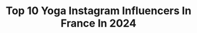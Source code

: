 ---
title: Top 10 Yoga Instagram Influencers In France In 2024
description: >-
  Find top yoga Instagram influencers in France in 2024. Most popular hashtags: #yoga #travel #backbend.
platform: Instagram
hits: 385
text_top: Identify the best Instagram profiles on inBeat.
text_bottom: Our platform has 385 Instagram influencers like this in France for you to pitch.
profiles:
  - username: "anjawk"
    fullname: >-
      Anja Winkelmann
    bio: >-
      𓇢𓆸 yoga teacher creative director @anjawkfilm @waketalents @premium_models upcoming retreats ⭣
    location: "France"
    followers: 203886
    engagement: 446
    commentsToLikes: 0.009537
    id: ckap8odgwp8ow0i7819eptcsn
    verified: false
    hashtags: "#asanapractice, #retraiteyoga, #movementheals, #yogaasana"
  - username: "loupbouquin"
    fullname: >-
      Charlotte Bouteloup
    bio: >-
      🤸🏼‍♀️📚 Un bouquin dans une main. Un orteil dans l’autre. 👩🏼‍💻 Consultante Digital 🧘‍♀️ Yoga Vinyasa (200H YTT) @arlesyoga / visio 🖋📚 Chroniques
    location: "France"
    followers: 5571
    engagement: 650
    commentsToLikes: 0.094271
    id: ck6u3m771yl3m0j71enjm6yui
    verified: false
    hashtags: "#bookstagram, #booklover, #bookporn, #bookaddict"
  - username: "dontkjoanne"
    fullname: >-
      末羊子 dontkjoanne
    bio: >-
      想要簡單生活的女生，陪你一起斷捨離🌼 50萬Youtuber ｜克拉💎 迷戀空中運動中： @dontkjoanne_yoga 整理服務：@relife_tw 合作聯繫：dontkjoanne@gmail.com 精選動態有很多你想問的😳 Youtube / 線上課程 / 出書等👇
    location: "France"
    followers: 124108
    engagement: 440
    commentsToLikes: 0.020543
    id: ck5q15m2b9ebg0i11m5at520k
    verified: false
    hashtags: "#12, #panasonic, #ih, #jurlique"
  - username: "fredvaudroz"
    fullname: >-
      Fred Vaudroz
    bio: >-
      Photographe et vidéaste Co-fondateur AF Yoga @afyogastudio Perso @iamfredvaudroz Montreux, Switzerland
    location: "France"
    followers: 11856
    engagement: 695
    commentsToLikes: 0.066533
    id: ck0vuvc5mmbzi0i19bppich89
    verified: false
    hashtags: "#iloveswitzerland, #natureshooters, #polesport, #yogaeveryday"
  - username: "alisoncossenet"
    fullname: >-
      Alison Cossenet🌱
    bio: >-
      Mama , Mannequin & Yoga 📍 Marseille & Paris alison@ouimademoiselle.fr ✨ @weekend_detente
    location: "France"
    followers: 32954
    engagement: 311
    commentsToLikes: 0.030107
    id: ck5cex0aflvri0i11kop262aj
    verified: false
    hashtags: "#bijouxcreateur, #yogatacher, #bijouxhautefantaisie, #bijouxstyle"
  - username: "camillecmp"
    fullname: >-
      Camille CMP
    bio: >-
      Coach Sportive & Yoga Teacher Positive life, Sport, projets Founder @beactiveandpositive @leloftdinan @studiobeactive Marathon NYC x1 / MDS finisher
    location: "France"
    followers: 152044
    engagement: 464
    commentsToLikes: 0.022202
    id: ck8t9f2pqnup00j784r0g900x
    verified: false
    hashtags: "#espressosenseo, #senseotourdefrance, #senseocaf, #happykid"
  - username: "tatianayoga"
    fullname: >-
      Tatiana AvilaBouru✨YogaTeacher
    bio: >-
      ✨Yoga teacher in Paris And online 🦄 Online studio @yogawithalexandtatiana 🧘‍♀️I teach 200h yoga teacher training in Paris as well as yoga retreats
    location: "France"
    followers: 76633
    engagement: 298
    commentsToLikes: 0.032928
    id: ck5pwzmcvpdox0i112sp3m0ue
    verified: false
    hashtags: "#love, #franceyoga, #outdooryoga, #parisyoga"
  - username: "evedumon"
    fullname: >-
      Eve • Wellness, motivation, lifestyle
    bio: >-
      🌱I want to live 120y, in good health 🎙️Podcast #feelgood every monday 🧘‍♀️Vinyasa Yoga teacher 🏃‍♀️Running 👇 Prends enfin un temps pour ton bien-être
    location: "France"
    followers: 269596
    engagement: 250
    commentsToLikes: -0.750468
    id: cl9ofgwhxkyl80i23u1gn8t8k
    verified: false
    hashtags: "#morningmotivation, #sant, #bienetreauquotidien, #challengepersonnel"
  - username: "arianebrodier"
    fullname: >-
      Ariane Brodier
    bio: >-
      | Maman mais aussi : • Comédienne & Auteur • Prof de yoga 🧘‍♀️ | TikTok @Arianebrodierofficiel 💌 Laurette@poulmaire.com
    location: "France"
    followers: 1011280
    engagement: 233
    commentsToLikes: 0.011744
    id: ck14geqs84ump0i1931hrgqqg
    verified: true
    hashtags: "#humour, #family, #holidays, #arianebrodier"
  - username: "inesduhard"
    fullname: >-
      Ines Duhard Gaggini 🌞🌻🌓
    bio: >-
      ↠ Founder @vibesdigitales & @vibesnomades ☾ Auteure Oracle “No bad days” ❊ Gypsy, yoga, mindset, travel, beach, vanlife, vintage ❥ Cannes / Hossegor
    location: "France"
    followers: 104244
    engagement: 180
    commentsToLikes: 0.058302
    id: ck14gu92l722g0i19b5w5ankp
    verified: false
    hashtags: "#nouvellecaledonie, #christmas, #happy, #blessed"
---
